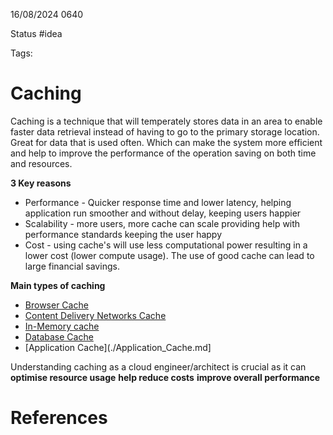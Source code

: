 16/08/2024 0640

Status #idea

Tags:

# Caching

Caching is a technique that will temperately stores data in an area to enable faster data retrieval instead of having to go to the primary 
storage location. Great for data that is used often. Which can make the system more efficient and help to improve the performance of the
operation saving on both time and resources.

**3 Key reasons**
- Performance - Quicker response time and lower latency, helping application run smoother and without delay, keeping users happier
- Scalability - more users, more cache can scale providing help with performance standards keeping the user happy
- Cost - using cache's will use less computational power resulting in a lower cost (lower compute usage). The use of good cache can lead to large financial savings.

**Main types of caching**
- [Browser Cache](./Browser_Cache.md)
- [Content Delivery Networks Cache](./Content_Delivery_Networks_Cache.md)
- [In-Memory cache](./In-Memory_Caching.md)
- [Database Cache](./Database_Caching.md)
- [Application Cache](./Application_Cache.md]

Understanding caching as a cloud engineer/architect is crucial as it can 
**optimise resource usage**
**help reduce costs**
**improve overall performance**

# References
